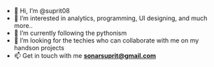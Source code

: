 - 👋 Hi, I’m @suprit08 
- 👀 I’m interested in analytics, programming, UI designing, and much more..
- 🌱 I’m currently following the pythonism
- 💞️ I’m looking for the techies who can collaborate with me on my handson projects
- 📫 Get in touch with me **sonarsuprit@gmail.com**



<!---
suprit08/suprit08 is a ✨ special ✨ repository because its `README.md` (this file) appears on your GitHub profile.
You can click the Preview link to take a look at your changes.
--->
